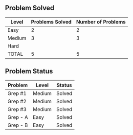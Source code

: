 Problem Solved
---
|Level|Problems Solved|Number of Problems|
|-----|---------------|------------------|
|Easy|2|2|
|Medium|3|3|
|Hard|
|TOTAL|5|5|

Problem Status
---
|Problem|Level|Status|
|-------|-----|------|
|Grep #1|Medium|Solved|
|Grep #2|Medium|Solved|
|Grep #3|Medium|Solved|
|Grep - A|Easy|Solved|
|Grep - B|Easy|Solved|
